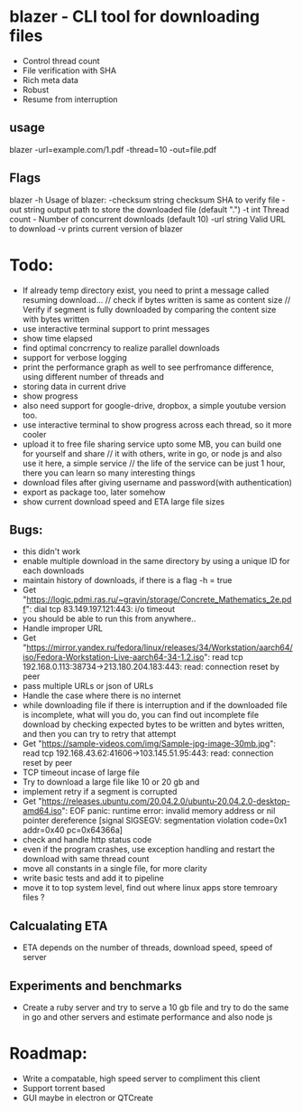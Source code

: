 # blazer - CLI tool for downloading files

- Control thread count
- File verification with SHA
- Rich meta data
- Robust
- Resume from interruption

## usage
blazer -url=example.com/1.pdf -thread=10 -out=file.pdf

## Flags 
blazer -h
Usage of blazer:
  -checksum string
    	checksum SHA to verify file
  -out string
    	output path to store the downloaded file (default ".")
  -t int
    	Thread count - Number of concurrent downloads (default 10)
  -url string
    	Valid URL to download
  -v	prints current version of blazer

# Todo:
- If already temp directory exist, you need to print a message called resuming download...
// check if bytes written is same as content size
// Verify if segment is fully downloaded by comparing the content size with bytes written
- use interactive terminal support to print messages
- show time elapsed
- find optimal concrrency to realize parallel downloads
- support for verbose logging
- print the performance graph as well to see perfromance difference, using different number of threads and 
- storing data in current drive
- show progress
- also need support for google-drive, dropbox, a simple youtube version too.
- use interactive terminal to show progress across each thread, so it more cooler
- upload it to free file sharing service upto some MB, you can build one for yourself and share
// it with others, write in go, or node js and also use it here, a simple service
// the life of the service can be just 1 hour, there you can learn so many interesting things
- download files after giving username and password(with authentication)
- export as package too, later somehow
- show current download speed and ETA
large file sizes
## Bugs:
- this didn't work
- enable multiple download in the same directory by using a unique ID for each downloads
- maintain history of downloads, if there is a flag -h = true
- Get "https://logic.pdmi.ras.ru/~gravin/storage/Concrete_Mathematics_2e.pdf": dial tcp 83.149.197.121:443: i/o timeout
- you should be able to run this from anywhere..
- Handle improper URL
- Get "https://mirror.yandex.ru/fedora/linux/releases/34/Workstation/aarch64/iso/Fedora-Workstation-Live-aarch64-34-1.2.iso": read tcp 192.168.0.113:38734->213.180.204.183:443: read: connection reset by peer
- pass multiple URLs or json of URLs
- Handle the case where there is no internet
- while downloading file if there is interruption and if the downloaded file is incomplete, what will you do,
you can find out incomplete file download by checking expected bytes to be written and bytes written, and then 
you can try to retry that attempt
- Get "https://sample-videos.com/img/Sample-jpg-image-30mb.jpg": read tcp 192.168.43.62:41606->103.145.51.95:443: read: connection reset by peer
- TCP timeout incase of large file
- Try to download a large file like 10 or 20 gb and 
- implement retry if a segment is corrupted
- Get "https://releases.ubuntu.com/20.04.2.0/ubuntu-20.04.2.0-desktop-amd64.iso": EOF
panic: runtime error: invalid memory address or nil pointer dereference
[signal SIGSEGV: segmentation violation code=0x1 addr=0x40 pc=0x64366a]
- check and handle http status code
- even if the program crashes, use exception handling and restart the download with same thread count  
- move all constants in a single file, for more clarity
- write basic tests and add it to pipeline
- move it to top system level, find out where linux apps store temroary files ?

## Calcualating ETA
- ETA depends on the number of threads, download speed, speed of server

## Experiments and benchmarks
- Create a ruby server and try to serve a 10 gb file and try to do the same in go and other servers and
estimate performance and also node js


# Roadmap:
- Write a compatable, high speed server to compliment this client
- Support torrent based
- GUI maybe in electron or QTCreate
